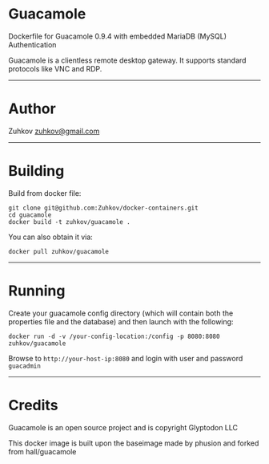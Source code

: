 Guacamole
====

Dockerfile for Guacamole 0.9.4 with embedded MariaDB (MySQL) Authentication

Guacamole is a clientless remote desktop gateway. It supports standard protocols like VNC and RDP.

---
Author
===

Zuhkov <zuhkov@gmail.com>

---
Building
===

Build from docker file:

```
git clone git@github.com:Zuhkov/docker-containers.git
cd guacamole
docker build -t zuhkov/guacamole .
```

You can also obtain it via:  

```
docker pull zuhkov/guacamole
```

---
Running
===

Create your guacamole config directory (which will contain both the properties file and the database) and then launch with the following:

```
docker run -d -v /your-config-location:/config -p 8080:8080 zuhkov/guacamole
```

Browse to ```http://your-host-ip:8080``` and login with user and password `guacadmin`

---
Credits
===

Guacamole is an open source project and is copyright Glyptodon LLC

This docker image is built upon the baseimage made by phusion and forked from hall/guacamole
